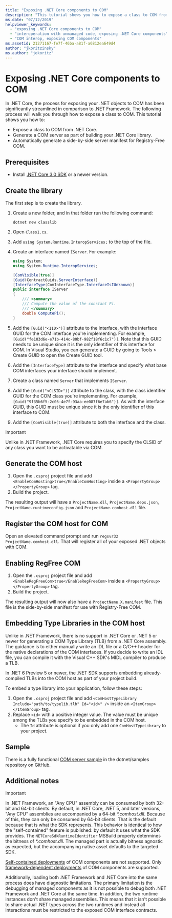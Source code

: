 ```yaml
---
title: "Exposing .NET Core components to COM"
description: "This tutorial shows you how to expose a class to COM from .NET Core. You generate a COM server and a side-by-side server manifest for Registry-Free COM."
ms.date: "07/12/2019"
helpviewer_keywords:
  - "exposing .NET Core components to COM"
  - "interoperation with unmanaged code, exposing .NET Core components"
  - "COM interop, exposing COM components"
ms.assetid: 21271167-fe7f-46ba-a81f-a6812ea649d4
author: "jkoritzinsky"
ms.author: "jekoritz"
---
```


# Exposing .NET Core components to COM

In .NET Core, the process for exposing your .NET objects to COM has been significantly streamlined in comparison to .NET Framework. The following process will walk you through how to expose a class to COM. This tutorial shows you how to:

- Expose a class to COM from .NET Core.
- Generate a COM server as part of building your .NET Core library.
- Automatically generate a side-by-side server manifest for Registry-Free COM.

## Prerequisites

- Install [.NET Core 3.0 SDK](https://dotnet.microsoft.com/download) or a newer version.

## Create the library

The first step is to create the library.

1. Create a new folder, and in that folder run the following command:

    ```dotnetcli
    dotnet new classlib
    ```

2. Open `Class1.cs`.
3. Add `using System.Runtime.InteropServices;` to the top of the file.
4. Create an interface named `IServer`. For example:

   ```csharp
   using System;
   using System.Runtime.InteropServices;

   [ComVisible(true)]
   [Guid(ContractGuids.ServerInterface)]
   [InterfaceType(ComInterfaceType.InterfaceIsIUnknown)]
   public interface IServer
   {
       /// <summary>
       /// Compute the value of the constant Pi.
       /// </summary>
       double ComputePi();
   }
   ```

5. Add the `[Guid("<IID>")]` attribute to the interface, with the interface GUID for the COM interface you're implementing. For example, `[Guid("fe103d6e-e71b-414c-80bf-982f18f6c1c7")]`. Note that this GUID needs to be unique since it is the only identifier of this interface for COM. In Visual Studio, you can generate a GUID by going to Tools > Create GUID to open the Create GUID tool.
6. Add the `[InterfaceType]` attribute to the interface and specify what base COM interfaces your interface should implement.
7. Create a class named `Server` that implements `IServer`.
8. Add the `[Guid("<CLSID>")]` attribute to the class, with the class identifier GUID for the COM class you're implementing. For example, `[Guid("9f35b6f5-2c05-4e7f-93aa-ee087f6e7ab6")]`. As with the interface GUID, this GUID must be unique since it is the only identifier of this interface to COM.
9. Add the `[ComVisible(true)]` attribute to both the interface and the class.

> [!IMPORTANT]
> Unlike in .NET Framework, .NET Core requires you to specify the CLSID of any class you want to be activatable via COM.

## Generate the COM host

1. Open the `.csproj` project file and add `<EnableComHosting>true</EnableComHosting>` inside a `<PropertyGroup></PropertyGroup>` tag.
2. Build the project.

The resulting output will have a `ProjectName.dll`, `ProjectName.deps.json`, `ProjectName.runtimeconfig.json` and `ProjectName.comhost.dll` file.

## Register the COM host for COM

Open an elevated command prompt and run `regsvr32 ProjectName.comhost.dll`. That will register all of your exposed .NET objects with COM.

## Enabling RegFree COM

1. Open the `.csproj` project file and add `<EnableRegFreeCom>true</EnableRegFreeCom>` inside a `<PropertyGroup></PropertyGroup>` tag.
2. Build the project.

The resulting output will now also have a `ProjectName.X.manifest` file. This file is the side-by-side manifest for use with Registry-Free COM.

## Embedding Type Libraries in the COM host

Unlike in .NET Framework, there is no support in .NET Core or .NET 5 or newer for generating a COM Type Library (TLB) from a .NET Core assembly. The guidance is to either manually write an IDL file or a C/C++ header for the native declarations of the COM interfaces. If you decide to write an IDL file, you can compile it with the Visual C++ SDK's MIDL compiler to produce a TLB.

In .NET 6 Preview 5 or newer, the .NET SDK supports embedding already-compiled TLBs into the COM host as part of your project build.

To embed a type library into your application, follow these steps:

1. Open the `.csproj` project file and add `<ComHostTypeLibrary Include="path/to/typelib.tlb" Id="<id>" />` inside an `<ItemGroup></ItemGroup>` tag.
2. Replace `<id>` with a positive integer value. The value must be unique among the TLBs you specify to be embedded in the COM host.
   - The `Id` attribute is optional if you only add one `ComHostTypeLibrary` to your project.

## Sample

There is a fully functional [COM server sample](https://github.com/dotnet/samples/tree/main/core/extensions/COMServerDemo) in the dotnet/samples repository on GitHub.

## Additional notes

> [!IMPORTANT]
> In .NET Framework, an "Any CPU" assembly can be consumed by both 32-bit and 64-bit clients. By default, in .NET Core, .NET 5, and later versions, "Any CPU" assemblies are accompanied by a 64-bit *\*.comhost.dll*. Because of this, they can only be consumed by 64-bit clients. That is the default because that is what the SDK represents. This behavior is identical to how the "self-contained" feature is published: by default it uses what the SDK provides. The `NETCoreSdkRuntimeIdentifier` MSBuild property determines the bitness of *\*.comhost.dll*. The managed part is actually bitness agnostic as expected, but the accompanying native asset defaults to the targeted SDK.

[Self-contained deployments](../deploying/index.md#publish-self-contained) of COM components are not supported. Only [framework-dependent deployments](../deploying/index.md#publish-framework-dependent) of COM components are supported.

Additionally, loading both .NET Framework and .NET Core into the same process does have diagnostic limitations. The primary limitation is the debugging of managed components as it is not possible to debug both .NET Framework and .NET Core at the same time. In addition, the two runtime instances don't share managed assemblies. This means that it isn't possible to share actual .NET types across the two runtimes and instead all interactions must be restricted to the exposed COM interface contracts.
